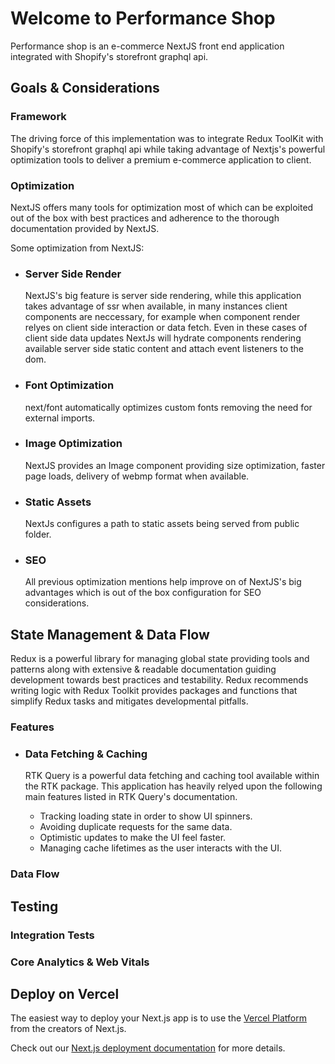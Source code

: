 # Welcome to Performance Shop

Performance shop is an e-commerce NextJS front end application integrated with Shopify's storefront graphql api.

## Goals & Considerations

### Framework

The driving force of this implementation was to integrate Redux ToolKit with Shopify's storefront graphql api while taking advantage of Nextjs's powerful optimization tools to deliver a premium e-commerce application to client.

### Optimization

NextJS offers many tools for optimization most of which can be exploited out of the box with best practices and adherence to the thorough documentation provided by NextJS.

Some optimization from NextJS:

- ### Server Side Render
  NextJS's big feature is server side rendering, while this application takes advantage of ssr when available, in many instances client components are neccessary, for example when component render relyes on client side interaction or data fetch. Even in these cases of client side data updates NextJs will hydrate components rendering available server side static content and attach event listeners to the dom.
- ### Font Optimization
  next/font automatically optimizes custom fonts removing the need for external imports.
- ### Image Optimization
  NextJS provides an Image component providing size optimization, faster page loads, delivery of webmp format when available.
- ### Static Assets
  NextJs configures a path to static assets being served from public folder.
- ### SEO
  All previous optimization mentions help improve on of NextJS's big advantages which is out of the box configuration for SEO considerations.

## State Management & Data Flow

Redux is a powerful library for managing global state providing tools and patterns along with extensive & readable documentation guiding development towards best practices and testability.
Redux recommends writing logic with Redux Toolkit provides packages and functions that simplify Redux tasks and mitigates developmental pitfalls.

### Features

- ### Data Fetching & Caching

  RTK Query is a powerful data fetching and caching tool available within the RTK package. This application has heavily relyed upon the following main features listed in RTK Query's documentation.

  - Tracking loading state in order to show UI spinners.
  - Avoiding duplicate requests for the same data.
  - Optimistic updates to make the UI feel faster.
  - Managing cache lifetimes as the user interacts with the UI.

### Data Flow

## Testing

### Integration Tests

### Core Analytics & Web Vitals

## Deploy on Vercel

The easiest way to deploy your Next.js app is to use the [Vercel Platform](https://vercel.com/new?utm_medium=default-template&filter=next.js&utm_source=create-next-app&utm_campaign=create-next-app-readme) from the creators of Next.js.

Check out our [Next.js deployment documentation](https://nextjs.org/docs/deployment) for more details.
